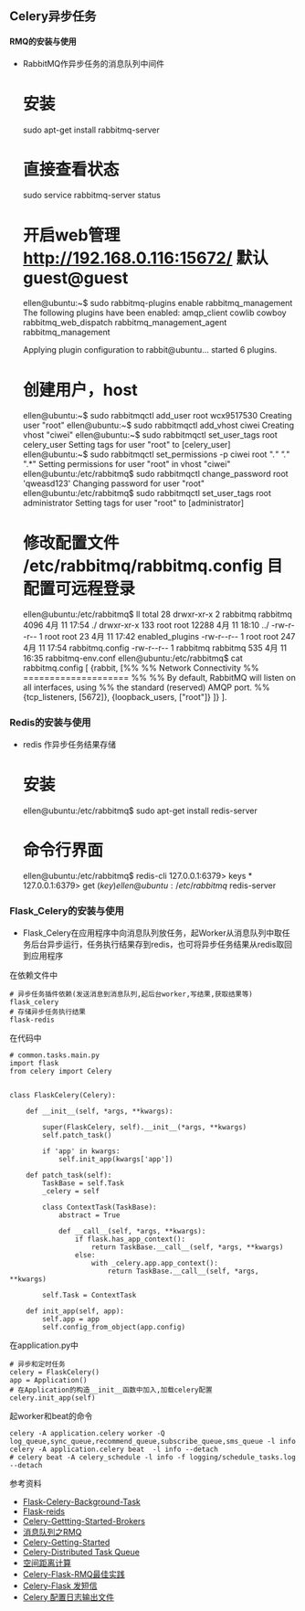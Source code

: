 ## Celery异步任务


#### RMQ的安装与使用
* RabbitMQ作异步任务的消息队列中间件


    # 安装
    sudo apt-get install rabbitmq-server
    # 直接查看状态
    sudo service rabbitmq-server status
    # 开启web管理 http://192.168.0.116:15672/ 默认guest@guest
    ellen@ubuntu:~$ sudo rabbitmq-plugins enable rabbitmq_management
    The following plugins have been enabled:
      amqp_client
      cowlib
      cowboy
      rabbitmq_web_dispatch
      rabbitmq_management_agent
      rabbitmq_management
    
    Applying plugin configuration to rabbit@ubuntu... started 6 plugins.
    
    # 创建用户，host
    ellen@ubuntu:~$ sudo rabbitmqctl add_user root wcx9517530
    Creating user "root"
    ellen@ubuntu:~$ sudo rabbitmqctl add_vhost ciwei
    Creating vhost "ciwei"
    ellen@ubuntu:~$ sudo rabbitmqctl set_user_tags root celery_user
    Setting tags for user "root" to [celery_user]
    ellen@ubuntu:~$  sudo rabbitmqctl set_permissions -p ciwei root ".*" ".*" ".*"
    Setting permissions for user "root" in vhost "ciwei"
    ellen@ubuntu:/etc/rabbitmq$ sudo rabbitmqctl  change_password root  'qweasd123'
    Changing password for user "root"
    ellen@ubuntu:/etc/rabbitmq$ sudo rabbitmqctl set_user_tags root administrator
    Setting tags for user "root" to [administrator]

    # 修改配置文件 /etc/rabbitmq/rabbitmq.config 目配置可远程登录
    ellen@ubuntu:/etc/rabbitmq$ ll
    total 28
    drwxr-xr-x   2 rabbitmq rabbitmq  4096 4月  11 17:54 ./
    drwxr-xr-x 133 root     root     12288 4月  11 18:10 ../
    -rw-r--r--   1 root     root        23 4月  11 17:42 enabled_plugins
    -rw-r--r--   1 root     root       247 4月  11 17:54 rabbitmq.config
    -rw-r--r--   1 rabbitmq rabbitmq   535 4月  11 16:35 rabbitmq-env.conf
    ellen@ubuntu:/etc/rabbitmq$ cat rabbitmq.config 
    [
     {rabbit,
      [%%
      %% Network Connectivity
      %% ====================
      %%
      %% By default, RabbitMQ will listen on all interfaces, using
      %% the standard (reserved) AMQP port.
      %%
      {tcp_listeners, [5672]},
      {loopback_users, ["root"]}
      ]}
    ].

    

### Redis的安装与使用
* redis 作异步任务结果存储


    # 安装
    ellen@ubuntu:/etc/rabbitmq$ sudo apt-get install redis-server
    # 命令行界面
    ellen@ubuntu:/etc/rabbitmq$ redis-cli
    127.0.0.1:6379> keys *
    127.0.0.1:6379> get $(key) 
    ellen@ubuntu:/etc/rabbitmq$ redis-server


### Flask_Celery的安装与使用

* Flask_Celery在应用程序中向消息队列放任务，起Worker从消息队列中取任务后台异步运行，任务执行结果存到redis，也可将异步任务结果从redis取回到应用程序

在依赖文件中

    # 异步任务插件依赖(发送消息到消息队列,起后台worker,写结果,获取结果等)
    flask_celery
    # 存储异步任务执行结果
    flask-redis

在代码中

    # common.tasks.main.py
    import flask
    from celery import Celery
    
    
    class FlaskCelery(Celery):
    
        def __init__(self, *args, **kwargs):
    
            super(FlaskCelery, self).__init__(*args, **kwargs)
            self.patch_task()
    
            if 'app' in kwargs:
                self.init_app(kwargs['app'])
    
        def patch_task(self):
            TaskBase = self.Task
            _celery = self
    
            class ContextTask(TaskBase):
                abstract = True
    
                def __call__(self, *args, **kwargs):
                    if flask.has_app_context():
                        return TaskBase.__call__(self, *args, **kwargs)
                    else:
                        with _celery.app.app_context():
                            return TaskBase.__call__(self, *args, **kwargs)
    
            self.Task = ContextTask
    
        def init_app(self, app):
            self.app = app
            self.config_from_object(app.config)

在application.py中

    # 异步和定时任务
    celery = FlaskCelery()
    app = Application()
    # 在Application的构造__init__函数中加入,加载celery配置
    celery.init_app(self)

起worker和beat的命令
   
    celery -A application.celery worker -Q log_queue,sync_queue,recommend_queue,subscribe_queue,sms_queue -l info 
    celery -A application.celery beat  -l info --detach
    # celery beat -A celery_schedule -l info -f logging/schedule_tasks.log --detach
参考资料

* [Flask-Celery-Background-Task](https://flask.palletsprojects.com/en/1.1.x/patterns/celery/)
* [Flask-reids](https://pypi.org/project/flask-redis/)
* [Celery-Gettting-Started-Brokers](https://celery.readthedocs.io/en/latest/getting-started/brokers/rabbitmq.html#broker-rabbitmq)
* [消息队列之RMQ](https://www.jianshu.com/p/79ca08116d57/)
* [Celery-Getting-Started](https://celery.readthedocs.io/en/latest/getting-started/first-steps-with-celery.html#redis)
* [Celery-Distributed Task Queue](http://docs.celeryproject.org/en/latest/index.html)
* [空间距离计算](http://www.cocoachina.com/articles/10238)
* [Celery-Flask-RMQ最佳实践](https://www.jianshu.com/p/807efde55d81)
* [Celery-Flask 发短信](https://blog.csdn.net/weixin_40612082/article/details/81149592?fps=1&locationNum=2)
* [Celery 配置日志输出文件](https://www.cnblogs.com/zhangweijie01/p/11813215.html)